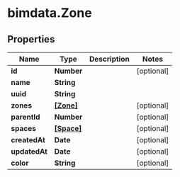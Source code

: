 # bimdata.Zone

## Properties
Name | Type | Description | Notes
------------ | ------------- | ------------- | -------------
**id** | **Number** |  | [optional] 
**name** | **String** |  | 
**uuid** | **String** |  | 
**zones** | [**[Zone]**](Zone.md) |  | [optional] 
**parentId** | **Number** |  | [optional] 
**spaces** | [**[Space]**](Space.md) |  | [optional] 
**createdAt** | **Date** |  | [optional] 
**updatedAt** | **Date** |  | [optional] 
**color** | **String** |  | [optional] 


